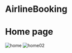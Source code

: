 # AirlineBooking
# Home page
![home](https://github.com/Shuvo018/AirlineBooking/assets/80082187/0e5e3d17-4da2-4430-9107-2aadf63df4ba)
![home02](https://github.com/Shuvo018/AirlineBooking/assets/80082187/31d9a97f-0bb6-4b9f-af44-9d314c7b45f8)

